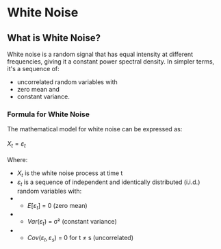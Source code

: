 # White Noise
## What is White Noise?
White noise is a random signal that has equal intensity at different frequencies, giving it a constant power spectral density. In simpler terms, it's a sequence of: <br /> 
- uncorrelated random variables with
- zero mean and
- constant variance.

### Formula for White Noise
The mathematical model for white noise can be expressed as: <br /> 
<br /> 
      $X_t = ε_t$
<br /> 
<br /> 
Where:
- $X_t$ is the white noise process at time t
- $ε_t$ is a sequence of independent and identically distributed (i.i.d.) random variables with:
- - $E[ε_t]$ = 0 (zero mean)
- - $Var(ε_t)$ = σ² (constant variance)
- - $Cov(ε_t, ε_s)$ = 0 for t ≠ s (uncorrelated)
